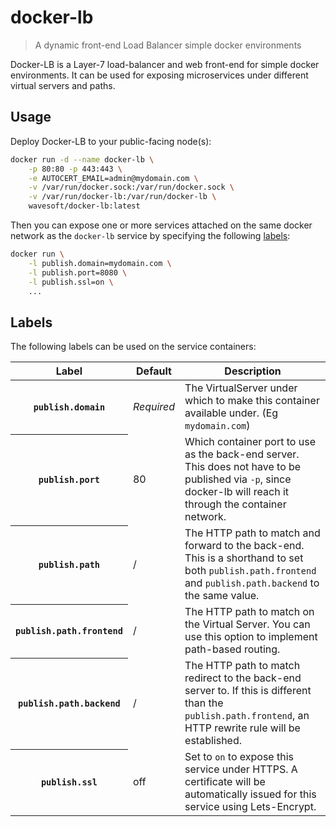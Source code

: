 # docker-lb
> A dynamic front-end Load Balancer simple docker environments

Docker-LB is a Layer-7 load-balancer and web front-end for simple docker environments. It can be used for exposing microservices under different virtual servers and paths.

## Usage

Deploy Docker-LB to your public-facing node(s):

```sh
docker run -d --name docker-lb \
    -p 80:80 -p 443:443 \
    -e AUTOCERT_EMAIL=admin@mydomain.com \
    -v /var/run/docker.sock:/var/run/docker.sock \
    -v /var/run/docker-lb:/var/run/docker-lb \
    wavesoft/docker-lb:latest
```

Then you can expose one or more services attached on the same docker network as the `docker-lb` service by specifying the following [labels](#labels):

```sh
docker run \
    -l publish.domain=mydomain.com \
    -l publish.port=8080 \
    -l publish.ssl=on \
    ...
```

## Labels

The following labels can be used on the service containers:

<table>
    <thead>
        <tr>
            <th>Label</th>
            <th>Default</th>
            <th>Description</th>
        </tr>
    </thead>
    <tbody>
        <tr>
            <th><code>publish.domain</code></th>
            <td><em>Required</em></td>
            <td>The VirtualServer under which to make this container available under. (Eg <code>mydomain.com</code>)</td>
        </tr>
        <tr>
            <th><code>publish.port</code></th>
            <td>80</td>
            <td>Which container port to use as the back-end server. This does not have to be published via <code>-p</code>, since docker-lb will reach it through the container network.</td>
        </tr>
        <tr>
            <th><code>publish.path</code></th>
            <td>/</td>
            <td>The HTTP path to match and forward to the back-end. This is a shorthand to set both <code>publish.path.frontend</code> and <code>publish.path.backend</code> to the same value.</td>
        </tr>
        <tr>
            <th><code>publish.path.frontend</code></th>
            <td>/</td>
            <td>The HTTP path to match on the Virtual Server. You can use this option to implement path-based routing.</td>
        </tr>
        <tr>
            <th><code>publish.path.backend</code></th>
            <td>/</td>
            <td>The HTTP path to match redirect to the back-end server to. If this is different than the <code>publish.path.frontend</code>, an HTTP rewrite rule will be established.</td>
        </tr>
        <tr>
            <th><code>publish.ssl</code></th>
            <td>off</td>
            <td>Set to <code>on</code> to expose this service under HTTPS. A certificate will be automatically issued for this service using Lets-Encrypt.</td>
        </tr>
    </tbody>
</table>
